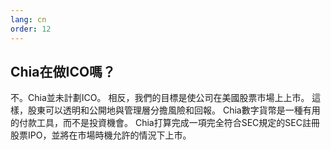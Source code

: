 ```yaml
---
lang: cn
order: 12
---
```


Chia在做ICO嗎？
-----------------------

不。Chia並未計劃ICO。 相反，我們的目標是使公司在美國股票市場上上市。 這樣，股東可以透明和公開地與管理層分擔風險和回報。 Chia數字貨幣是一種有用的付款工具，而不是投資機會。 Chia打算完成一項完全符合SEC規定的SEC註冊股票IPO，並將在市場時機允許的情況下上市。
